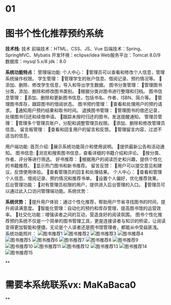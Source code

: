 # 01
# 图书个性化推荐预约系统
**技术栈:**
技术
前端技术：HTML、CSS、JS、Vue
后端技术：Spring、SpringMVC、Mybatis
开发环境：eclipse/idea
Web服务平台：Tomcat 8.0/9
数据库：mysql 5.x/8
jdk：8.0

**系统功能特点：**
管理端功能:
个人中心：
管理员可以查看和修改个人信息，管理系统操作权限。
学生管理：
管理学生的账户信息、借阅记录、预约情况等。
添加、删除、修改学生信息，导入和导出学生数据。
图书分类管理：
管理图书分类，添加、删除和修改图书类别。
根据分类对图书进行整理和归档。
图书信息管理：
添加、删除和更新图书信息，包括书名、作者、ISBN、简介等。
管理图书库存，跟踪图书的借阅状态。
图书预约管理：
查看和处理用户的预约请求。
通知用户预约结果和取书时间。
退换图书管理：
管理图书的借还记录，处理图书归还和续借申请。
跟踪未按时归还的图书，发送提醒通知。
管理员管理：
管理多个管理员账户，分配和调整管理员权限。
添加、删除和修改管理员信息。
留言板管理：
查看和回复用户的留言和反馈。
管理留言内容，过滤不适当的信息。


用户端功能:
首页介绍:
展示系统功能简介和使用说明。
提供最新公告和活动通知。
图书信息:
浏览和搜索图书信息，查看详细的书籍介绍和评论。
按分类、作者、评分等进行筛选。
好书推荐：
根据用户的阅读历史和兴趣，提供个性化的书籍推荐。
显示热门图书和新书推荐。
留言反馈：
用户可以提交意见和建议，反馈使用体验。
查看管理员的回复和处理结果。
个人中心：
查看和管理个人信息、借阅记录、预约情况和推荐书单。
设置个人偏好，优化推荐效果。
后台管理功能：
对有管理员权限的用户，提供进入后台管理的入口。
管理员可以通过此入口访问管理端功能。系统优势：

**系统优势：**
提升用户体验：通过个性化推荐，帮助用户节省寻找图书的时间，提升阅读满意度。
智能化管理：自动化的预约和库存管理，提高图书馆的运营效率。
社交化功能：增强读者之间的互动，营造良好的阅读氛围。
图书个性化推荐预约系统不仅是一个简单的图书管理工具，更是连接读者与知识的桥梁，让阅读变得更加智能和便捷。无论是个人读者还是图书馆管理者，都能从中受益匪浅。
系统功能照片：
![图书推荐1](https://github.com/MaCa-BaKa/Book-personalized-recommendation-reservation-system/assets/102128690/68f86d65-9142-46f8-9e8a-de73476cbc23)
![图书推荐2](https://github.com/MaCa-BaKa/Book-personalized-recommendation-reservation-system/assets/102128690/fd2a10e2-2d5d-4a3c-bec7-21af1e1941fd)
![图书推荐3](https://github.com/MaCa-BaKa/Book-personalized-recommendation-reservation-system/assets/102128690/86ed9e81-bfa9-4a2e-a7bf-e41ea57f3c5a)
![图书推荐4](https://github.com/MaCa-BaKa/Book-personalized-recommendation-reservation-system/assets/102128690/0b7b6213-c66f-4064-8494-62fe96125b1d)
![图书推荐5](https://github.com/MaCa-BaKa/Book-personalized-recommendation-reservation-system/assets/102128690/a2c55ff8-3363-4893-bb23-c53b6fd94e74)
![图书推荐6](https://github.com/MaCa-BaKa/Book-personalized-recommendation-reservation-system/assets/102128690/200a1fae-21c0-4a4f-acb8-47a4dceab8f2)
![图书推荐7](https://github.com/MaCa-BaKa/Book-personalized-recommendation-reservation-system/assets/102128690/3581f8ed-537b-4759-bc6f-6e24df3c8920)
![图书推荐8](https://github.com/MaCa-BaKa/Book-personalized-recommendation-reservation-system/assets/102128690/1a64ae0c-fb15-4afe-b923-4ecfa9947887)
![图书推荐9](https://github.com/MaCa-BaKa/Book-personalized-recommendation-reservation-system/assets/102128690/a5fc0d9a-0dd9-413d-8d76-1318cdefa06e)
![图书推荐10](https://github.com/MaCa-BaKa/Book-personalized-recommendation-reservation-system/assets/102128690/a47bca83-4fa8-4c16-8ad5-fc142ab81077)
![图书推荐11](https://github.com/MaCa-BaKa/Book-personalized-recommendation-reservation-system/assets/102128690/69c8e96a-1bda-44f9-97e3-95623d4d589a)
![图书推荐12](https://github.com/MaCa-BaKa/Book-personalized-recommendation-reservation-system/assets/102128690/66fa4998-f9ec-4354-abde-aac33ec0f915)
![图书推荐13](https://github.com/MaCa-BaKa/Book-personalized-recommendation-reservation-system/assets/102128690/91f1165f-32b2-4828-b414-4b591fb49434)
![图书推荐14](https://github.com/MaCa-BaKa/Book-personalized-recommendation-reservation-system/assets/102128690/3151d8fb-3e65-40bc-9204-e4c8668f60d4)
![图书推荐15](https://github.com/MaCa-BaKa/Book-personalized-recommendation-reservation-system/assets/102128690/98cb4cb8-5555-4e7d-8282-d98c4f1c78dc)

**

# 需要本系统联系vx: MaKaBaca0
**









